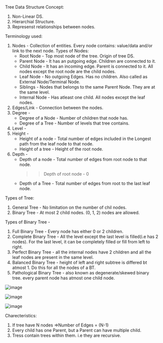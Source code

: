 Tree Data Structure Concept:
  1. Non-Linear DS.
  2. Hierarchial Structure.
  3. Represenst relationships between nodes.

Terminology used:
  1. Nodes - Collection of entities. 
     Every node contains: value/data and/or link to the next node.
     Types of Nodes: 
      * Root Node - Top most node of the tree. Origin of tree DS.
      * Parent Node - It has an putgoing edge. Children are connected to it.  
      * Child Node - It has an incoming edge. Parent is connected to it. All nodes except the root node are the child nodes.
      * Leaf Node - No outgoing Edges. Has no children. Also called as External Node/Terminal Node.
      * Siblings - Nodes that belongs to the same Parent Node. They are at the same level.
      * Internal Node - Has atleast one child. All nodes except the leaf nodes.
  2. Edges/Link - Connection between the nodes.
  3. Degree -
      * Degree of a Node - Number of children that node has.
      * Degree of a Tree - Number of levels that tree contains.
  4. Level - 
  5. Height -
      * Height of a node - Total number of edges included in the Longest path from the leaf node to that node.
      * Height of a tree - Height of the root node.
  6. Depth - 
      * Depth of a node - Total number of edges from root node to that node.
        >> Depth of root node - 0
      * Depth of a Tree - Total number of edges from root to the last leaf node.

Types of Tree:
  1. General Tree - No limitation on the number of chil nodes.
  2. Binary Tree - At most 2 child nodes. (0, 1, 2) nodes are allowed.
  
Types of Binary Tree - 
  1. Full Binary Tree - Every node has either 0 or 2 children.
  2. Complete Binary Tree - All the level except the last level is filled(i.e has 2 nodes). For the last level, it can be completely filled or fill from left to right. 
  3. Perfect Binary Tree - all the internal nodes have 2 children and all the leaf nodes are present in the same level.  
  4. Balanced Binary Tree - height of left and right subtree is differed bt atmost 1. Do this for all the nodes of a BT.
  5. Pathological Binary Tree - also known as degenerate/skewed binary tree. every parent node has atmost one child node.
  
  ![image](https://user-images.githubusercontent.com/78465546/189138318-cd2d3fec-4da9-420b-a263-96ea67886396.png)
  
  ![image](https://user-images.githubusercontent.com/78465546/189138597-85e6b57d-c3a7-4cc9-b7cc-2c0d6df0cb59.png)
  
  ![image](https://user-images.githubusercontent.com/78465546/189141364-fdecf053-2ce7-4a01-9090-6e4dd27deb79.png)

  
Charecteristics:
  1. If tree have N nodes =>Number of Edges = (N-1)
  2. Every child has one Parent, but a Parent can have multiple child.
  3. Tress contain trees within them. i.e they are recursive.


  
